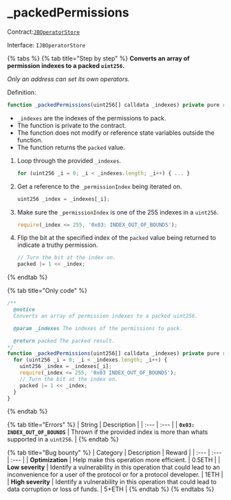 # \_packedPermissions

Contract:[`JBOperatorStore`](../)​‌

Interface: `IJBOperatorStore`

{% tabs %}
{% tab title="Step by step" %}
**Converts an array of permission indexes to a packed `uint256`.**

_Only an address can set its own operators._

Definition:

```javascript
function _packedPermissions(uint256[] calldata _indexes) private pure returns (uint256 packed) {...}
```

* `_indexes` are the indexes of the permissions to pack.
* The function is private to the contract. 
* The function does not modify or reference state variables outside the function.
* The function returns the `packed` value.

1. Loop through the provided `_indexes`.

   ```javascript
   for (uint256 _i = 0; _i < _indexes.length; _i++) { ... }
   ```

2. Get a reference to the `_permissionIndex` being iterated on.

   ```javascript
   uint256 _index = _indexes[_i];
   ```

3. Make sure the `_permissionIndex` is one of the 255 indexes in a `uint256`.

   ```javascript
   require(_index <= 255, '0x03: INDEX_OUT_OF_BOUNDS');
   ```

4. Flip the bit at the specified index of the `packed` value being returned to indicate a truthy permission.

   ```javascript
   // Turn the bit at the index on.
   packed |= 1 << _index;
   ```
{% endtab %}

{% tab title="Only code" %}
```javascript
/** 
  @notice 
  Converts an array of permission indexes to a packed uint256.

  @param _indexes The indexes of the permissions to pack.

  @return packed The packed result.
*/
function _packedPermissions(uint256[] calldata _indexes) private pure returns (uint256 packed) {
  for (uint256 _i = 0; _i < _indexes.length; _i++) {
    uint256 _index = _indexes[_i];
    require(_index <= 255, '0x03 INDEX_OUT_OF_BOUNDS');
    // Turn the bit at the index on.
    packed |= 1 << _index;
  }
}
```
{% endtab %}

{% tab title="Errors" %}
| String | Description |
| :--- | :--- |
| **`0x03: INDEX_OUT_OF_BOUNDS`** | Thrown if the provided index is more than whats supported in a `uint256`. |
{% endtab %}

{% tab title="Bug bounty" %}
| Category | Description | Reward |
| :--- | :--- | :--- |
| **Optimization** | Help make this operation more efficient. | 0.5ETH |
| **Low severity** | Identify a vulnerability in this operation that could lead to an inconvenience for a user of the protocol or for a protocol developer. | 1ETH |
| **High severity** | Identify a vulnerability in this operation that could lead to data corruption or loss of funds. | 5+ETH |
{% endtab %}
{% endtabs %}

